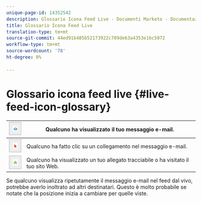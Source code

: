 ```yaml
---
unique-page-id: 14352542
description: Glossario Icona Feed Live - Documenti Marketo - Documentazione prodotto
title: Glossario Icona Feed Live
translation-type: tm+mt
source-git-commit: 44ed91b485b52173922c709de63a4353e16c5072
workflow-type: tm+mt
source-wordcount: '78'
ht-degree: 0%

---
```



# Glossario icona feed live {#live-feed-icon-glossary}

| ![—](assets/1.png) | Qualcuno ha visualizzato il tuo messaggio e-mail. |
|---|---|
| ![—](assets/2.png) | Qualcuno ha fatto clic su un collegamento nel messaggio e-mail. |
| ![—](assets/3.png) | Qualcuno ha visualizzato un tuo allegato tracciabile o ha visitato il tuo sito Web. |

Se qualcuno visualizza ripetutamente il messaggio e-mail nel feed dal vivo, potrebbe averlo inoltrato ad altri destinatari. Questo è molto probabile se notate che la posizione inizia a cambiare per quelle viste.

